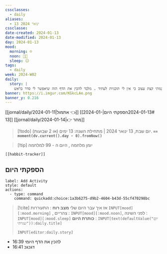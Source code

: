 ```yaml
---
cssclasses:
  - daily
aliases:
  - 13 ינואר 2024
cssclasse: 
date-created: 2024-01-13
date-modified: 2024-01-13
day: 2024-01-13
mood:
  morning: ☹️
  noon: 🧑‍💻
  sleep: 😑
tags:
  - daily
week: 2024-W02
daily:
  story: |
    יום שבת גשום , קמתי קצת עצוב כי אין לי תוכניות לעתיד . מלבד להכין את הדף הזה שיאפשר לי סדר בראש. 
banner: https://i.imgur.com/KGkcLAe.png
banner_y: 0.216
---
```

[[jornal/daily/2024-01-11|אתמול 👈]] [[2024-01-13#הספקתי היום|2024-01-13]] [[jornal/daily/2024-01-14|👉 מחר]]

> [!todo]  יום שבת, 13 ינואר 2024 | מתחילת השנה: 13 ימים (או 2 שבועות). **`== moment(dv.current().day - 0).fromNow()`**

> [!tip]  יומן מלחמה , היום ה - 99 למלחמה

```meta-bind-embed
[[habbit-tracker]]
```

## הספקתי היום

```meta-bind-button
label: Add Activity
style: default
actions: 
  - type: command
    command: quickadd:choice:1a3b6275-d9b2-4604-b43d-55cf470298bc

```

> [!cite] אז איך עבר היום שלי
> **מצב רוח** :  התעוררות `INPUT[mood][:mood.morning]` , צהריים : `INPUT[mood][:mood.noon]`,  לפני השינה :  `INPUT[mood][:mood.sleep]`
> **כותרת היום** : `INPUT[text(defaultValue("יום שגרתי")):daily.title]`
> ```meta-bind
> INPUT[editor:daily.story]
> ```

- 16:39 להכין את הדף היומי
- 16:41 דגכגכ


